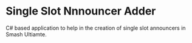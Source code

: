 # Single Slot Nnnouncer Adder
C# based application to help in the creation of single slot announcers in Smash Ultiamte.
